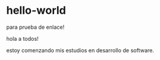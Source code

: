 # hello-world
para prueba de enlace!

hola a todos!

estoy comenzando mis estudios en desarrollo de software.
